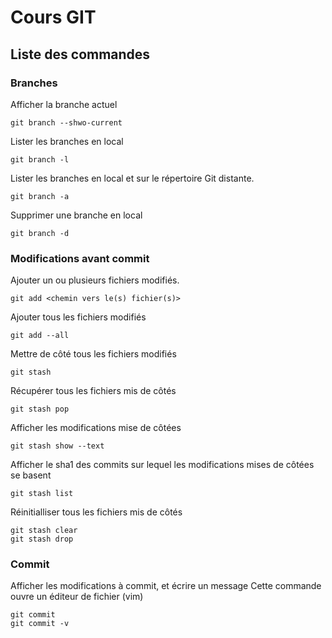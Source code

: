 # Cours GIT

## Liste des commandes

### Branches

Afficher la branche actuel

    git branch --shwo-current

Lister les branches en local

    git branch -l

Lister les branches en local et sur le répertoire Git distante.

    git branch -a

Supprimer une branche en local

    git branch -d

### Modifications avant commit

Ajouter un ou plusieurs fichiers modifiés.

    git add <chemin vers le(s) fichier(s)>

Ajouter tous les fichiers modifiés

    git add --all

Mettre de côté tous les fichiers modifiés

    git stash

Récupérer tous les fichiers mis de côtés

    git stash pop

Afficher les modifications mise de côtées

    git stash show --text

Afficher le sha1 des commits sur lequel les modifications mises de côtées se basent 

    git stash list

Réinitialliser tous les fichiers mis de côtés

    git stash clear
    git stash drop

### Commit

Afficher les modifications à commit, et écrire un message
Cette commande ouvre un éditeur de fichier (vim)

    git commit
    git commit -v